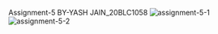 Assignment-5
BY-YASH JAIN_20BLC1058
![assignment-5-1](https://user-images.githubusercontent.com/94926833/156212393-194ad772-6313-430b-af62-73f59f3d9e34.jpg)
![assignment-5-2](https://user-images.githubusercontent.com/94926833/156212398-5805f539-bd55-400c-baad-8858ec0559ad.jpg)

